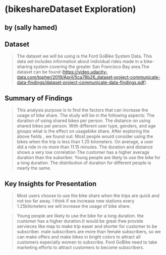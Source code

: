 # (bikeshareDataset Exploration)
## by (sally hamed)


## Dataset

> The dataset we will be using is the Ford GoBike System Data. This data set includes information about individual rides made in a bike-sharing system covering the greater San Francisco Bay area.The dataset can be found  (https://video.udacity-data.com/topher/2019/April/5ca78b26_dataset-project-communicate-data-findings/dataset-project-communicate-data-findings.pdf).

## Summary of Findings

> This analysis purpose is to find the factors that can increase the usage of bike share. The study will be in the following aspects:
The duration of using shared bikes per person.
The  distance on using shared bikes per person.
With different user type, genders, and age groups what is the  effect on usagebike share.
After exploring the above fields , we found out:
Most people would consider using the bikes when the trip is less than 1.25 kilometers.
On average, a user did a ride in no more than 11.15 minutes.
The duration and distance shows a very low correlation
The customer has a higher average duration than the subsriber.
Young people are likely to use the bike for a long duration.
The distribution of duration for different people is nearly the same.

## Key Insights for Presentation

> Most users choose to use the bike share when the trips are quick and not too far away. I think if we increase new stations every 1.25kilometers we will increase the usage of bike share.

>Young people are likely to use the bike for a long duration.
>the customer has a higher duration.It would be great ifwe provide servieces like map to make trip easer and shorter for customer to be subscriber.
>male subscribers are more than female subscribers, so we can make offers and make bikes in bright colors to attract all customers especially women to subscribe.
>Ford GoBike need to take marketing efforts to attract customers to become subscribers.